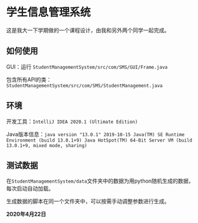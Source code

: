 # 学生信息管理系统

这是我大一下学期做的一个课程设计，由我和另外两个同学一起完成。

## 如何使用

GUI：运行 `StudentManagementSystem/src/com/SMS/GUI/Frame.java`

包含所有API的类：`StudentManagementSystem/src/com/SMS/StudentManagement.java`

## 环境

开发工具：`IntelliJ IDEA 2020.1 (Ultimate Edition)`

Java版本信息：`java version "13.0.1" 2019-10-15
Java(TM) SE Runtime Environment (build 13.0.1+9)
Java HotSpot(TM) 64-Bit Server VM (build 13.0.1+9, mixed mode, sharing)`

## 测试数据

在`StudentManagementSystem/data`文件夹中的数据为用python随机生成的数据，每次启动自动加载。

生成数据的脚本在同一个文件夹中，可以按需手动调整参数进行生成。


**2020年4月22日**